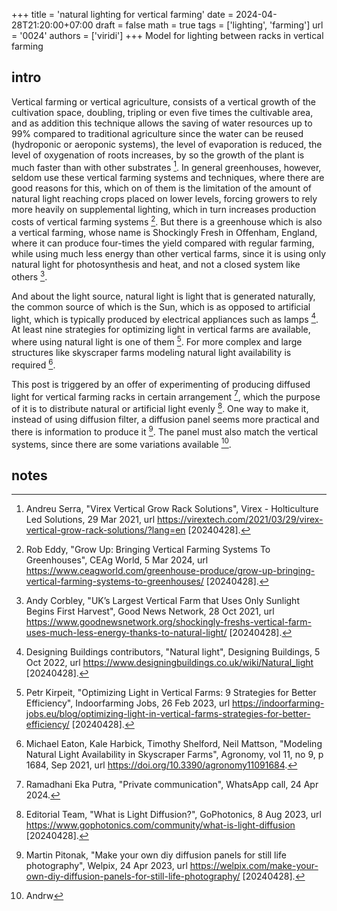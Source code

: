 +++
title = 'natural lighting for vertical farming'
date = 2024-04-28T21:20:00+07:00
draft = false
math = true
tags = ['lighting', 'farming']
url = '0024'
authors = ['viridi']
+++
Model for lighting between racks in vertical farming <!--more-->


## intro


Vertical farming or vertical agriculture, consists of a vertical growth of the cultivation space, doubling, tripling or even five times the cultivable area, and as addition this technique allows the saving of water resources up to 99% compared to traditional agriculture since the water can be reused (hydroponic or aeroponic systems), the level of evaporation is reduced, the level of oxygenation of roots increases, by so the growth of the plant is much faster than with other substrates [^serra_2021]. In general greenhouses, however, seldom use these vertical farming systems and techniques, where there are good reasons for this, which on of them is the limitation of the amount of natural light reaching crops placed on lower levels, forcing growers to rely more heavily on supplemental lighting, which in turn increases production costs of vertical farming systems [^eddy_2024]. But there is a greenhouse which is also a vertical farming, whose name is Shockingly Fresh in Offenham, England, where it can produce four-times the yield compared with regular farming, while using much less energy than other vertical farms, since it is using only natural light for photosynthesis and heat, and not a closed system like others [^corbley_2021].

And about the light source, natural light is light that is generated naturally, the common source of which is the Sun, which is as opposed to artificial light, which is typically produced by electrical appliances such as lamps [^dbcontributors_2022]. At least nine strategies for optimizing light in vertical farms are available, where using natural light is one of them [^kirpeit_2023]. For more complex and large structures like skyscraper farms modeling natural light availability is required [^eaton_2021].

This post is triggered by an offer of experimenting of producing diffused light for vertical farming racks in certain arrangement [^putra_2024], which the purpose of it is to distribute natural or artificial light evenly [^gophotoniceditor]. One way to make it, instead of using diffusion filter, a diffusion panel seems more practical and there is information to produce it [^pitonak_2023]. The panel must also match the vertical systems, since there are some variations available [^beacham_2019].


## notes
[^beacham_2019]: Andrw
[^corbley_2021]: Andy Corbley, "UK’s Largest Vertical Farm that Uses Only Sunlight Begins First Harvest", Good News Network, 28 Oct 2021, url https://www.goodnewsnetwork.org/shockingly-freshs-vertical-farm-uses-much-less-energy-thanks-to-natural-light/ [20240428].
[^dbcontributors_2022]: Designing Buildings contributors, "Natural light", Designing Buildings, 5 Oct 2022, url https://www.designingbuildings.co.uk/wiki/Natural_light [20240428].
[^eaton_2021]:  Michael Eaton, Kale Harbick, Timothy Shelford, Neil Mattson, "Modeling Natural Light Availability in Skyscraper Farms", Agronomy, vol 11, no 9, p 1684, Sep 2021, url https://doi.org/10.3390/agronomy11091684.
[^eddy_2024]: Rob Eddy, "Grow Up: Bringing Vertical Farming Systems To Greenhouses", CEAg World, 5 Mar 2024, url https://www.ceagworld.com/greenhouse-produce/grow-up-bringing-vertical-farming-systems-to-greenhouses/ [20240428].
[^gophotoniceditor]: Editorial Team, "What is Light Diffusion?", GoPhotonics, 8 Aug 2023, url https://www.gophotonics.com/community/what-is-light-diffusion [20240428].
[^kirpeit_2023]: Petr Kirpeit, "Optimizing Light in Vertical Farms: 9 Strategies for Better Efficiency", Indoorfarming Jobs, 26 Feb 2023, url https://indoorfarming-jobs.eu/blog/optimizing-light-in-vertical-farms-strategies-for-better-efficiency/ [20240428].
[^putra_2024]: Ramadhani Eka Putra, "Private communication", WhatsApp call, 24 Apr 2024.
[^pitonak_2023]: Martin Pitonak, "Make your own diy diffusion panels for still life photography", Welpix, 24 Apr 2023, url https://welpix.com/make-your-own-diy-diffusion-panels-for-still-life-photography/ [20240428].
[^serra_2021]: Andreu Serra, "Virex Vertical Grow Rack Solutions", Virex - Holticulture Led Solutions, 29 Mar 2021, url https://virextech.com/2021/03/29/virex-vertical-grow-rack-solutions/?lang=en [20240428].